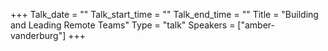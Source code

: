 +++
Talk_date = ""
Talk_start_time = ""
Talk_end_time = ""
Title = "Building and Leading Remote Teams"
Type = "talk"
Speakers = ["amber-vanderburg"]
+++



